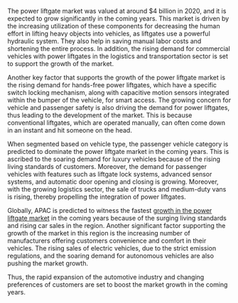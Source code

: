 The power liftgate market was valued at around $4 billion in 2020, and it is expected to grow significantly in the coming years. This market is driven by the increasing utilization of these components for decreasing the human effort in lifting heavy objects into vehicles, as liftgates use a powerful hydraulic system. They also help in saving manual labor costs and shortening the entire process. In addition, the rising demand for commercial vehicles with power liftgates in the logistics and transportation sector is set to support the growth of the market.

Another key factor that supports the growth of the power liftgate market is the rising demand for hands-free power liftgates, which have a specific switch locking mechanism, along with capacitive motion sensors integrated within the bumper of the vehicle, for smart access. The growing concern for vehicle and passenger safety is also driving the demand for power liftgates, thus leading to the development of the market. This is because conventional liftgates, which are operated manually, can often come down in an instant and hit someone on the head.

When segmented based on vehicle type, the passenger vehicle category is predicted to dominate the power liftgate market in the coming years. This is ascribed to the soaring demand for luxury vehicles because of the rising living standards of customers. Moreover, the demand for passenger vehicles with features such as liftgate lock systems, advanced sensor systems, and automatic door opening and closing is growing. Moreover, with the growing logistics sector, the sale of trucks and medium-duty vans is rising, thereby propelling the integration of power liftgates.

Globally, APAC is predicted to witness the fastest [growth in the power liftgate market](https://www.psmarketresearch.com/market-analysis/power-liftgate-market) in the coming years because of the surging living standards and rising car sales in the region. Another significant factor supporting the growth of the market in this region is the increasing number of manufacturers offering customers convenience and comfort in their vehicles. The rising sales of electric vehicles, due to the strict emission regulations, and the soaring demand for autonomous vehicles are also pushing the market growth.

Thus, the rapid expansion of the automotive industry and changing preferences of customers are set to boost the market growth in the coming years.